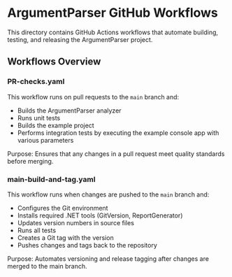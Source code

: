 # ArgumentParser GitHub Workflows

This directory contains GitHub Actions workflows that automate building, testing, and releasing the ArgumentParser project.

## Workflows Overview

### PR-checks.yaml

This workflow runs on pull requests to the `main` branch and:
- Builds the ArgumentParser analyzer
- Runs unit tests
- Builds the example project
- Performs integration tests by executing the example console app with various parameters

Purpose: Ensures that any changes in a pull request meet quality standards before merging.

### main-build-and-tag.yaml

This workflow runs when changes are pushed to the `main` branch and:
- Configures the Git environment
- Installs required .NET tools (GitVersion, ReportGenerator)
- Updates version numbers in source files
- Runs all tests
- Creates a Git tag with the version
- Pushes changes and tags back to the repository

Purpose: Automates versioning and release tagging after changes are merged to the main branch.